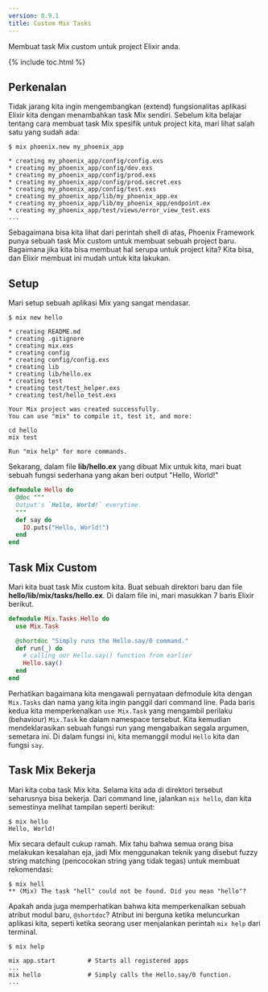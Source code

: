 ```yaml
---
version: 0.9.1
title: Custom Mix Tasks 
---
```


Membuat task Mix custom untuk project Elixir anda.

{% include toc.html %}

## Perkenalan 

Tidak jarang kita ingin mengembangkan (extend) fungsionalitas aplikasi Elixir kita dengan menambahkan task Mix sendiri. Sebelum kita belajar tentang cara membuat task Mix spesifik untuk project kita, mari lihat salah satu yang sudah ada:

```shell
$ mix phoenix.new my_phoenix_app

* creating my_phoenix_app/config/config.exs
* creating my_phoenix_app/config/dev.exs
* creating my_phoenix_app/config/prod.exs
* creating my_phoenix_app/config/prod.secret.exs
* creating my_phoenix_app/config/test.exs
* creating my_phoenix_app/lib/my_phoenix_app.ex
* creating my_phoenix_app/lib/my_phoenix_app/endpoint.ex
* creating my_phoenix_app/test/views/error_view_test.exs
...
```

Sebagaimana bisa kita lihat dari perintah shell di atas, Phoenix Framework punya sebuah task Mix custom untuk membuat sebuah project baru. Bagaimana jika kita bisa membuat hal serupa untuk project kita? Kita bisa, dan Elixir membuat ini mudah untuk kita lakukan.

## Setup

Mari setup sebuah aplikasi Mix yang sangat mendasar.

```shell
$ mix new hello

* creating README.md
* creating .gitignore
* creating mix.exs
* creating config
* creating config/config.exs
* creating lib
* creating lib/hello.ex
* creating test
* creating test/test_helper.exs
* creating test/hello_test.exs

Your Mix project was created successfully.
You can use "mix" to compile it, test it, and more:

cd hello
mix test

Run "mix help" for more commands.
```

Sekarang, dalam file **lib/hello.ex** yang dibuat Mix untuk kita, mari buat sebuah fungsi sederhana yang akan beri output "Hello, World!"

```elixir
defmodule Hello do
  @doc """
  Output's `Hello, World!` everytime.
  """
  def say do
    IO.puts("Hello, World!")
  end
end
```

## Task Mix Custom

Mari kita buat task Mix custom kita. Buat sebuah direktori baru dan file **hello/lib/mix/tasks/hello.ex**. Di dalam file ini, mari masukkan 7 baris Elixir berikut.

```elixir
defmodule Mix.Tasks.Hello do
  use Mix.Task

  @shortdoc "Simply runs the Hello.say/0 command."
  def run(_) do
    # calling our Hello.say() function from earlier
    Hello.say()
  end
end
```

Perhatikan bagaimana kita mengawali pernyataan defmodule kita dengan `Mix.Tasks` dan nama yang kita ingin panggil dari command line. Pada baris kedua kita memperkenalkan `use Mix.Task` yang mengambil perilaku (behaviour) `Mix.Task` ke dalam namespace tersebut. Kita kemudian mendeklarasikan sebuah fungsi run yang mengabaikan segala argumen, semetara ini. Di dalam fungsi ini, kita memanggil modul `Hello` kita dan fungsi `say`.

## Task Mix Bekerja

Mari kita coba task Mix kita. Selama kita ada di direktori tersebut seharusnya bisa bekerja. Dari command line, jalankan `mix hello`, dan kita semestinya melihat tampilan seperti berikut:

```shell
$ mix hello
Hello, World!
```

Mix secara default cukup ramah. Mix tahu bahwa semua orang bisa melakukan kesalahan eja, jadi Mix menggunakan teknik yang disebut fuzzy string matching (pencocokan string yang tidak tegas) untuk membuat rekomendasi:

```shell
$ mix hell
** (Mix) The task "hell" could not be found. Did you mean "hello"?
```

Apakah anda juga memperhatikan bahwa kita memperkenalkan sebuah atribut modul baru, `@shortdoc`? Atribut ini berguna ketika meluncurkan aplikasi kita, seperti ketika seorang user menjalankan perintah `mix help` dari terminal.

```shell
$ mix help

mix app.start         # Starts all registered apps
...
mix hello             # Simply calls the Hello.say/0 function.
...
```
